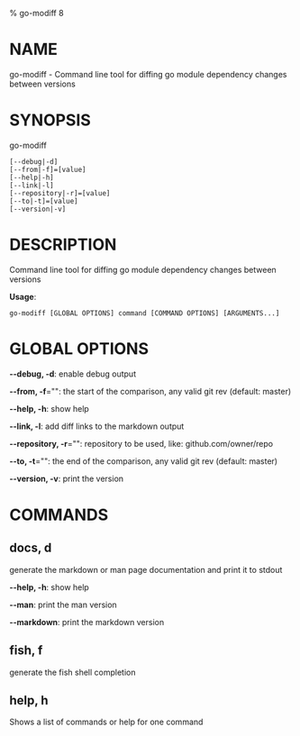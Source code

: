 % go-modiff 8

# NAME

go-modiff - Command line tool for diffing go module dependency changes between versions

# SYNOPSIS

go-modiff

```
[--debug|-d]
[--from|-f]=[value]
[--help|-h]
[--link|-l]
[--repository|-r]=[value]
[--to|-t]=[value]
[--version|-v]
```

# DESCRIPTION

Command line tool for diffing go module dependency changes between versions

**Usage**:

```
go-modiff [GLOBAL OPTIONS] command [COMMAND OPTIONS] [ARGUMENTS...]
```

# GLOBAL OPTIONS

**--debug, -d**: enable debug output

**--from, -f**="": the start of the comparison, any valid git rev (default: master)

**--help, -h**: show help

**--link, -l**: add diff links to the markdown output

**--repository, -r**="": repository to be used, like: github.com/owner/repo

**--to, -t**="": the end of the comparison, any valid git rev (default: master)

**--version, -v**: print the version


# COMMANDS

## docs, d

generate the markdown or man page documentation and print it to stdout

**--help, -h**: show help

**--man**: print the man version

**--markdown**: print the markdown version

## fish, f

generate the fish shell completion

## help, h

Shows a list of commands or help for one command


